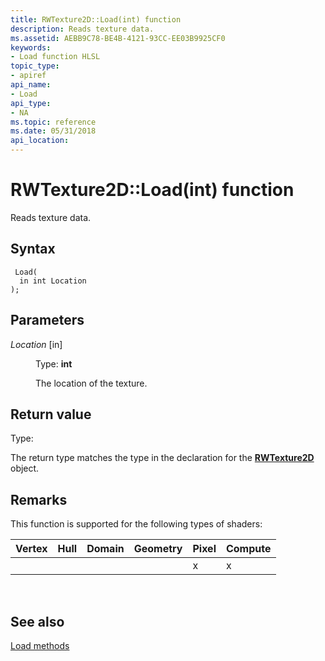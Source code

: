 ```yaml
---
title: RWTexture2D::Load(int) function
description: Reads texture data.
ms.assetid: AEBB9C78-BE4B-4121-93CC-EE03B9925CF0
keywords:
- Load function HLSL
topic_type:
- apiref
api_name:
- Load
api_type:
- NA
ms.topic: reference
ms.date: 05/31/2018
api_location: 
---
```


# RWTexture2D::Load(int) function

Reads texture data.

## Syntax


``` syntax
 Load(
  in int Location
);
```



## Parameters

<dl> <dt>

*Location* \[in\]
</dt> <dd>

Type: **int**

The location of the texture.

</dd> </dl>

## Return value

Type:

The return type matches the type in the declaration for the [**RWTexture2D**](sm5-object-rwtexture2d.md) object.

## Remarks

This function is supported for the following types of shaders:



| Vertex | Hull | Domain | Geometry | Pixel | Compute |
|--------|------|--------|----------|-------|---------|
|        |      |        |          | x     | x       |



 

## See also

<dl> <dt>

[Load methods](rwtexture2d-load.md)
</dt> </dl>

 

 




